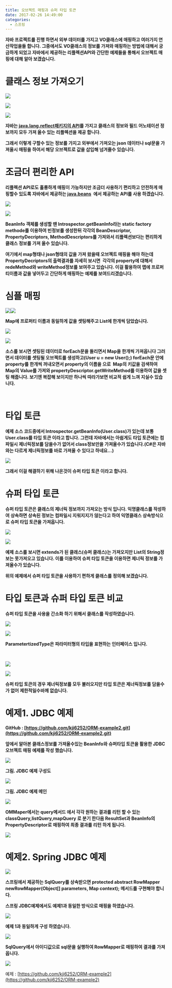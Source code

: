 ```yaml
---
title: 오브젝트 매핑과 슈퍼 타입 토큰
date: 2017-02-26 14:49:00
categories:
  - 스프링
---
```

**자바 프로젝트를 진행 하면서 외부 데이터를 가지고 VO클래스에 매핑하고 여러가지 연산작업을들 합니다. 그중에서도 VO클래스의 정보를 가져와 매핑하는 방법에 대해서 궁금하게 되었고 자바에서 제공하는 리플렉션API와 간단한 예제들을 통해서 오브젝트 매핑에 대해 알아 보겠습니다.**

**클래스 정보 가져오기**
===============

**![](https://lh3.googleusercontent.com/zTxL5DggFKxHZLneUwRJK5YdQIy_LnyqIY3mBw7AfODKK8IPvXFPyKpcR_v6ubLWJNE9A0X98wRd3dh8BTzVWNiyUoW-gZ05M4u7u438Hs64zYh8oAF9agQssXweD0UXqrWDbcrO)**

**![](https://lh5.googleusercontent.com/7MuU11r2J8S1R1ovuTe_YtDUQUrEm6Jpw3OaMC3EXkAVFbnXa7VKuly2VVItV1R_mszHCYefqlSgCpyUB7H6KisADLcSRcBewc2eNKx7GuH7BDqhUMjKxMco3UtECaZLoFw7R-8r)**

**![](https://lh4.googleusercontent.com/xmWa-9ga69f3_nZPt-xnKffPO1f6QUuZ3_sHoQ9ndUWEB3S1njE5HItEUzPulcwIMbwWEAnUL498QmOUjx1MmarJLMZZ4cUbimmij0s6DNw07tjhCrRtsw7ZY4TT2ttGeS7YFoa1)**

**자바는 [java.lang.reflect패키지의 API](http://docs.oracle.com/javase/8/docs/api/java/lang/reflect/package-summary.html)를 가지고 클래스의 정보와 필드 어노테이션 정보까지 모두 가져 올수 있는 리플렉션을 제공 합니다.**

**그래서 이렇게 구할수 있는 정보를 가지고 외부에서 가져오는 json 데이터나 sql문을 가져올시 매핑을 하여서 해당 오브젝트로 값을 삽입해 넘겨줄수 있습니다.**

**조금더 편리한 API**
===============

**리플렉션 API로도 훌륭하게 매핑이 가능하지만 조금더 사용하기 편리하고 안전하게 매핑할수 있도록 자바에서 제공하는 [java.beans](http://docs.oracle.com/javase/8/docs/api/java/beans/package-summary.html)  에서 제공하는 API를 사용 하겠습니다.**

**![](https://lh3.googleusercontent.com/8xNkymsQkfBX-TmoQ2RO0W5fdUuqgKCEfJl4R1Uawq7HBpiEK6eaEuDBZaYlkLT6dwx7PCWPg8BPAXzN6zPsTq2blXEvyfC-DWbqySgAdf2LVYaEOI4kICZTpbbx8DTKQ0crgE72)**

**![](https://lh6.googleusercontent.com/wPHO2g0WHhg3S21KPk2yyypIqz82MZYkd4QDRRgA533A8AyMzRnbu1cerZoq7Cy8AgVMBTvMbm83NOsz2gZCS7JRixxFxFQkGZkr2giJ-r6VyfRWvaGTrLFIr1NIAnjBtiFhc3is)**

**BeanInfo 객체를 생성할 땐 Introspector.getBeanInfo라는 static factory methode를 이용하여 빈정보를 생성한뒤 각각의 BeanDescriptor, PropertyDecriptors, MethodDescriptors를 가져와서 리플렉션보다는 편리하게 클래스 정보를 가져 올수 있습니다.**

**여기에서 map형태나 json형태의 값을 가져 왔을때 오브젝트 매핑을 해야 하는데 PropertyDecriptors의 출력결과를 자세히 보시면  각각의 property에 대해서 redeMethod와 writeMethod정보를 보여주고 있습니다. 이걸 활용하여 맵에 프로퍼티이름과 값을 넣어두고 간단하게 매핑하는 예제를 보여드리겠습니다.**

**심플 매핑**
=========

**![](https://lh3.googleusercontent.com/ixgFYKAHCtiIy3oCTGPYLWDlGyzEf1Qnn5MxaiaBqV7aQi0mAUWFaWB8es5FJSEWQFlNk5p0W9owbpiF-Ed6nxzijCj2ylwkB6uuXFrYL5ft7rSEU0VKZayX1_CmNSkpAgPsNkRH)![](https://lh6.googleusercontent.com/AuVpSJA-exBvOs3jNI4zBdUAFZYHhoHbw9ejh8kmP1ZpqE3TNfW8cHn3h9flzBDpRJCkA9T7qzByUMQbXrF_XDK_HNR3mCN3_Bagpnjac3pbFhDzliPUAyzTB0xNxY3QsLmUyJ-B)**

**Map에 프로퍼티 이름과 동일하게 값을 셋팅해주고 List에 한개씩 담았습니다.**

**![](https://lh6.googleusercontent.com/lXysD5r5KMvR4KrA-4o4TzYUFbT1fY9p9L3FUGVzWbQY25OswG6QLc-57KqmhnWclxu23wBTdZfKrJNZHB-HCvKhZY2byWUeFAxX7Y3Fs-S-OKJ5oaUGkjbWINykikAoPQydIzio)**

**![](https://lh5.googleusercontent.com/AIAKcveEE9SqB6K814sY0cxC9z-7T1jRR2yJhPLlajwOdOEhFYqT20BG2fneRpVsMD42jdGITSU3RzEe072OhmFugCJAT_he_wG5Kl-1vIq25coVuyjWtSQh9-G1XTgSdpa-3-Fl)**

**소스를 보시면 셋팅된 데이터로 forEach문을 돌리면서 Map을 한개씩 가져옵니다 그러면서 데이터를 셋팅될 오브젝트를 생성하고(User u = new User();) forEach문 안에 property를 한개씩 꺼내오면서 property의 이름을 으로  Map의 키값을 검색하여 Map의 Value를 가져와 propertyDescriptor.getWriteMethod를 이용하여 값을 셋팅 해줍니다. 보기엔 복잡해 보이지만 하나씩 따라가보면 비교적 쉽게 느껴 지실수 있습니다.**

  
  
 

**타입 토큰**
=========

**예제 소스 코드중에서 Introspector.getBeanInfo(User.class)가 있는데 보통 User.class를 타입 토큰 이라고 합니다. 그런데 자바에서는 아쉽게도 타입 토큰에는 컴파일시 제너릭정보를 담을수가 없어서 class정보만을 가져올수가 있습니다.(C#은 자바와는 다르게 제너릭정보를 바로 가져올 수 있다고 하네요...)**

**![](https://lh6.googleusercontent.com/cpaRAc9n-IR87kuFPxIG9tPazuf_MAom9eB4P28zI1UX0nB_RsLKF5TBmTEWUBXI9p77T3X0-hsxz32MewZXWc7gQqqf_oI-_HTp_zPfjIgdBTF-H_moctetQiO8AiLgqLM85E8M)**

**그래서 이걸 해결하기 위해 나온것이 슈퍼 타입 토큰 이라고 합니다.**

**슈퍼 타입 토큰**
============

**슈퍼 타입 토큰은 클래스의 제너릭 정보까지 가져오는 방식 입니다. 익명클래스를 작성하여 상속하면 상속된 정보는 컴파일시 지워지지가 않는다고 하여 익명클래스 상속방식으로 슈퍼 타입 토큰을 가져옵니다.**

**![](https://lh5.googleusercontent.com/GK_Ln1HE0_E76nWJ_iI0GosG3zu42pQlEODP_inwXj59rgHLZW9pcdD-P_jDFStl0plIjyZFM4z3SOjKb4gEotzQV3xeqr1rD7uiSq5aF2KDs4rmL4jmErWksojPAWVFbSbJearE)**

**![](https://lh3.googleusercontent.com/esqJ7eEkJus5ULjV1qLJS-ExMCZh0DL35V-T8MOugvu7cJ9sL41OkXaxtqKbnpfxb-rCRr1GgAr1scS-Xvp-E87_Td3hCaAQEq5roYfui3l21yXNu4Pg04Zb7HLnVZ1ToZa74Z_l)**

**예제 소스를 보시면 extends가 된 클래스(슈퍼 클래스)는 가져오지만 List의 String정보는 못가져오고 있습니다. 이를 이용하여 슈퍼 타입 토큰을 이용하면 제너릭 정보를 가져올수가 있습니다.**

**위의 예제에서 슈퍼 타입 토큰을 사용하기 편하게 클래스를 정의해 보겠습니다.**

**타입 토큰과 슈퍼 타입 토큰 비교**
======================

**슈퍼 타입 토큰을 사용을 간소화 하기 위해서 클래스를 작성하였습니다.**

**![](https://lh5.googleusercontent.com/vvUtMfd0ahq6gexc7qxtJ_QnIF_EltH2E1DSpMwwUO4ILA0GPj3pYQj721asJI8OY2fwvreDN0NEZxdx85eLuAKvCcKH0sMJWGfCrnhgba6UUiWD81Hxrocd8F5BI2dQeOW7mq0n)**

**![](https://lh5.googleusercontent.com/MFcCZF1gnE9P39DXHt72O2milkUhFWw6QggdcMIwtdHl45RvsN6u5xxGwUdd8yLuZyLglwcUet0wX7pLEAtMz3CyCSk-BUxZnUbQRmd4pbwSksx4a8xpv6F9KFBhA5s0GVFH7Ggk)**

**ParametertizedType은 파라미터형의 타입을 표현하는 인터페이스 입니다.**

  
 

**![](https://lh4.googleusercontent.com/yKpVaNrNA46PntfeVXqsSRVf-235XVgOdSuq626O92BQvFMxt2ns71lh1ihPmIo36Aeo81HrDbzbQgiBDLZJOjvQa1BOC9ow1vdVcOLDr2qEiMASAiv50nqjzxyVbGaqpw2YEEJk)**

**![](https://lh6.googleusercontent.com/V3cwFZb8eTXCLPg2krzvc34xGM6kiheju95JdAK26g2nPSw98U_megoVlc_5pxd9tQ5DwvIfG7GROwbwBjtoPw9XAlnIs9ONsf6xdc4nh6LcnNXnhBFijuoAUYvhBLCjeXY53exq)**

**슈퍼 타입 토큰의 경우 제너릭정보를 모두 불러오지만 타입 토큰은 제너릭정보를 담을수가 없어 제한적일수바께 없습니다.**

**예제1\. JDBC 예제**
=================

**GitHub : [https://github.com/kji6252/ORM-example2.git](https://github.com/kji6252/ORM-example2.git)**

**앞에서 알아본 클래스정보를 가져올수있는 BeanInfo와 슈퍼타입 토큰을 활용한 JDBC 오브젝트 매핑 예제를 작성 했습니다.**

**![](https://lh4.googleusercontent.com/Inrvu8Q5cyxn6uUflGwUWooTSMzcEmF836jshhhVbjiKSFL2cfiCD1xLQ3GFyf_QvIe7Jv-mtDiDCQROMhrpE7dDi5R4HZMYmGYUK3KXZxTBz6z3n1WBYw5VULSkq1-QuM1ndN3j)**

**그림. JDBC 예제 구성도**

**![](https://lh3.googleusercontent.com/5VxKu7uQT5E8aS27pza4EqO3cEaS6nfb3vl6ajm7UiQqihF97uk2xoqGjOTKvYIfC862RreaPZkClp9NvUK383apblt_jYZrVK1RolngYjfBtRo2hTFHnggWZbaxcHHMho5-EM2j)**

**그림. JDBC 예제 메인**

**![](https://lh6.googleusercontent.com/6Kl-RbXeNRpR1XoLYU-bFEn1adOyeoXO7DjVVK4m49Uc1iTEI7TB83c39KBPLsWCPNOHmMpUWwOHBYiZ_rsvN5L1Pk8j8xEnUF4R33aS98AuTyamxjkpZ3RvkidO-NeYeTR4TD8Y)**

**OMMaper에서는 query메서드 에서 각각 원하는 결과를 리턴 할 수 있는 classQuery,listQuery,mapQuery 로 분기 한다음 ResultSet과 BeanInfo의 PropertyDescriptor로 매핑하여 최종 결과를 리턴 하게 됩니다.**

**![](https://lh6.googleusercontent.com/0z2WdYBfAitNB7i_TLlnDtwosZ88xGfcxtclxh6Cl_aqO_R0Y_2BvaQx_UMS5fwXN75dbO-arWYRwxij8Jg4BvvPyntwcspZqEBToTKu5id9a0uFpCO5zf8sfnyLZczktV1jz3Sg)**

**예제2\. Spring JDBC 예제**
========================

**![](https://lh5.googleusercontent.com/Rf1_7lZUrZrRZGsWz6F5j6ksmMVhOuA71twmpDXjBFX3CDKpYPyVTXmS5ZBcPRlexkF1-UnZZW809SDMaTSBQ77chQCS4zG1Yj_vRPkj3DLUn3RgeF7OG_FRw8y3RrdfcOldCfv1)**

**스프링에서 제공하는 SqlQuery를 상속받으면 protected abstract RowMapper<T> newRowMapper(Object\[\] parameters, Map<?, ?> context); 메서드를 구현해야 합니다.**

**스프링 JDBC예제에서도 예제1과 동일한 방식으로 매핑을 하였습니다.**

**![](https://lh3.googleusercontent.com/W_yVyNZImegA-RvhkmR4VgLkTxH27iHc668FrDQ1rVXX-Oxjj71dTnpdSWmSDe__To5p_QN55-IaxhJldjqOH_X1AVRup6-FkwhGd6MipZY8cunmBJKNccYug5JXVKILOwdvj_UU)**

**예제 1과 동일하게 구성 하였습니다.**

**![](https://lh4.googleusercontent.com/Ful9Fo8IaHCglYFUsEgmZJh1sbedNFkAdQ9GSLiGRQIxcYm8p8dQ1K0UTR_sG45GIR2nhcOQQ7_1ZOnGkUL9FcLpkBtVkESxWEHKaiFYGZs8F_dfYYZ7ao9QkutBDkCPTgockuxU)**

**SqlQuery에서 아이디값으로 sql문을 실행하여 RowMapper로 매핑하여 결과를 가져 옵니다.**

**![](https://lh6.googleusercontent.com/F82h6abhGSpL58CIuTZKNDr07P3ptcGM0hqGqj3BR4xuorELhlslqArA7mzUc_1CEnSeacflICkLipcwZ1_m45nUCXr9gzus9z9xyCXQsnQgjhUB26OMxN5NnuTLi8R3AmagW3PB)**

예제 : [https://github.com/kji6252/ORM-example2](https://github.com/kji6252/ORM-example2)

